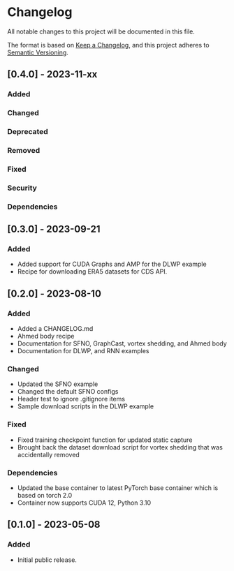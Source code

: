 <!-- markdownlint-disable MD024 -->
# Changelog

All notable changes to this project will be documented in this file.

The format is based on [Keep a Changelog](https://keepachangelog.com/en/1.0.0/),
and this project adheres to [Semantic Versioning](https://semver.org/spec/v2.0.0.html).

## [0.4.0] - 2023-11-xx

### Added

### Changed

### Deprecated

### Removed

### Fixed

### Security

### Dependencies

## [0.3.0] - 2023-09-21

### Added

- Added support for CUDA Graphs and AMP for the DLWP example
- Recipe for downloading ERA5 datasets for CDS API.

## [0.2.0] - 2023-08-10

### Added

- Added a CHANGELOG.md
- Ahmed body recipe
- Documentation for SFNO, GraphCast, vortex shedding, and Ahmed body
- Documentation for DLWP, and RNN examples

### Changed

- Updated the SFNO example
- Changed the default SFNO configs
- Header test to ignore .gitignore items
- Sample download scripts in the DLWP example

### Fixed

- Fixed training checkpoint function for updated static capture
- Brought back the dataset download script for vortex shedding that was accidentally removed

### Dependencies

- Updated the base container to latest PyTorch base container which is based on torch 2.0
- Container now supports CUDA 12, Python 3.10

## [0.1.0] - 2023-05-08

### Added

- Initial public release.
